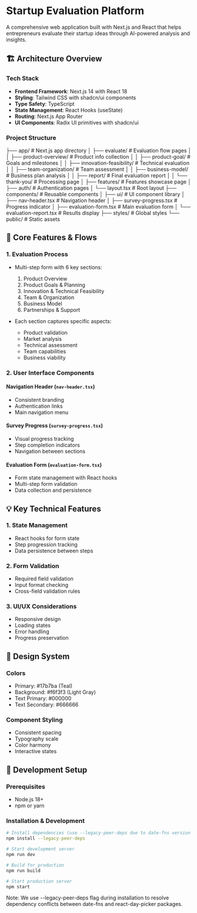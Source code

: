 # Startup Evaluation Platform

A comprehensive web application built with Next.js and React that helps entrepreneurs evaluate their startup ideas through AI-powered analysis and insights.

## 🏗 Architecture Overview

### Tech Stack
- **Frontend Framework**: Next.js 14 with React 18
- **Styling**: Tailwind CSS with shadcn/ui components
- **Type Safety**: TypeScript
- **State Management**: React Hooks (useState)
- **Routing**: Next.js App Router
- **UI Components**: Radix UI primitives with shadcn/ui

### Project Structure

├── app/                    # Next.js app directory
│   ├── evaluate/          # Evaluation flow pages
│   │   ├── product-overview/     # Product info collection
│   │   ├── product-goal/        # Goals and milestones
│   │   ├── innovation-feasibility/ # Technical evaluation
│   │   ├── team-organization/   # Team assessment
│   │   ├── business-model/      # Business plan analysis
│   │   ├── report/             # Final evaluation report
│   │   └── thank-you/          # Processing page
│   ├── features/          # Features showcase page
│   ├── auth/             # Authentication pages
│   └── layout.tsx        # Root layout
├── components/           # Reusable components
│   ├── ui/              # UI component library
│   ├── nav-header.tsx   # Navigation header
│   ├── survey-progress.tsx # Progress indicator
│   ├── evaluation-form.tsx # Main evaluation form
│   └── evaluation-report.tsx # Results display
├── styles/              # Global styles
└── public/             # Static assets

## 🔄 Core Features & Flows

### 1. Evaluation Process
- Multi-step form with 6 key sections:
  1. Product Overview
  2. Product Goals & Planning
  3. Innovation & Technical Feasibility
  4. Team & Organization
  5. Business Model
  6. Partnerships & Support

- Each section captures specific aspects:
  - Product validation
  - Market analysis
  - Technical assessment
  - Team capabilities
  - Business viability

### 2. User Interface Components

#### Navigation Header (`nav-header.tsx`)
- Consistent branding
- Authentication links
- Main navigation menu

#### Survey Progress (`survey-progress.tsx`)
- Visual progress tracking
- Step completion indicators
- Navigation between sections

#### Evaluation Form (`evaluation-form.tsx`)
- Form state management with React hooks
- Multi-step form validation
- Data collection and persistence

## 💡 Key Technical Features

### 1. State Management
- React hooks for form state
- Step progression tracking
- Data persistence between steps

### 2. Form Validation
- Required field validation
- Input format checking
- Cross-field validation rules

### 3. UI/UX Considerations
- Responsive design
- Loading states
- Error handling
- Progress preservation

## 🎨 Design System

### Colors
- Primary: #17b7ba (Teal)
- Background: #f6f3f3 (Light Gray)
- Text Primary: #000000
- Text Secondary: #666666

### Component Styling
- Consistent spacing
- Typography scale
- Color harmony
- Interactive states

## 🚀 Development Setup

### Prerequisites
- Node.js 18+
- npm or yarn

### Installation & Development

```bash
# Install dependencies (use --legacy-peer-deps due to date-fns version conflict)
npm install --legacy-peer-deps

# Start development server
npm run dev

# Build for production
npm run build

# Start production server
npm start
```

Note: We use --legacy-peer-deps flag during installation to resolve dependency conflicts between date-fns and react-day-picker packages. 